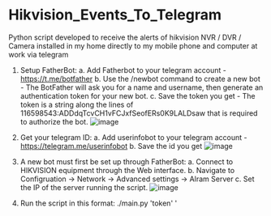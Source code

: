 # Hikvision_Events_To_Telegram
Python script developed to receive the alerts of hikvision NVR / DVR / Camera installed in my home directly to my mobile phone and computer at work via telegram

1. Setup FatherBot:
  a. Add Fatherbot to your telegram account - https://t.me/botfather
  b. Use the /newbot command to create a new bot -  The BotFather will ask you for a name and username, then generate an authentication token for your new bot.
  c. Save the token you get - The token is a string along the lines of 116598543:ADDdqTcvCH1vFCJxfSeofERs0K9LALDsaw that is required to authorize the bot.
  ![image](https://user-images.githubusercontent.com/64651645/169857015-bc34de2d-c735-46cf-9f6d-8d548243ab56.png)
  
2. Get your telegram ID:
  a. Add userinfobot to your telegram account - https://telegram.me/userinfobot
  b. Save the id you get 
  ![image](https://user-images.githubusercontent.com/64651645/169857683-deaf853d-c894-4276-99e3-2f176c17b545.png)

3. A new bot must first be set up through FatherBot:
  a. Connect to HIKVISION equipment through the Web interface. 
  b. Navigate to Configruation -> Network -> Advanced settings -> Alram Server
  c. Set the IP of the server running the script.
  ![image](https://user-images.githubusercontent.com/64651645/169856713-d47822bd-7b14-494e-a467-b982b9a0dc43.png)


4. Run the script in this format: ./main.py 'token' '
